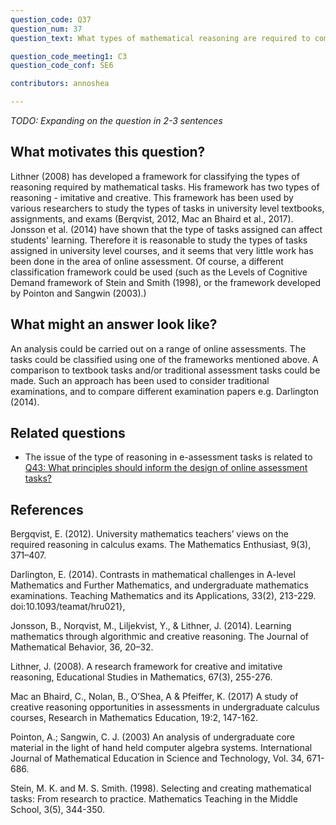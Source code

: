 ```yaml
---
question_code: Q37 
question_num: 37 
question_text: What types of mathematical reasoning are required to complete current e-assessments? 

question_code_meeting1: C3 
question_code_conf: SE6 

contributors: annoshea

---
```

*TODO: Expanding on the question in 2-3 sentences*

## What motivates this question?

Lithner (2008) has developed a framework for classifying the types of reasoning required by mathematical tasks. His framework has two types of reasoning - imitative and creative. This framework has been used by various researchers to study the types of tasks in university level textbooks, assignments, and exams (Berqvist, 2012, Mac an Bhaird et al., 2017). Jonsson et al. (2014) have shown that the type of tasks assigned can affect students' learning. Therefore it is reasonable to study the types of tasks assigned in university level courses, and it seems that very little work has been done in the area of online assessment. Of course, a different classification framework could be used (such as the Levels of Cognitive Demand framework of Stein and Smith (1998), or the framework developed by Pointon and Sangwin (2003).) 

## What might an answer look like?

An analysis could be carried out on a range of online assessments. The tasks could be classified using one of the frameworks mentioned above. A comparison to textbook tasks and/or traditional assessment tasks could be made.  Such an approach has been used to consider traditional examinations, and to compare different examination papers e.g. Darlington (2014).

## Related questions

* The issue of the type of reasoning in e-assessment tasks is related to [Q43: What principles should inform the design of online assessment tasks?](Q43)

## References

Bergqvist, E. (2012). University mathematics teachers’ views on the required reasoning in calculus exams. The Mathematics Enthusiast, 9(3), 371–407. 

Darlington, E. (2014). Contrasts in mathematical challenges in A-level Mathematics and Further Mathematics, and undergraduate mathematics examinations. Teaching Mathematics and its Applications, 33(2), 213-229. doi:10.1093/teamat/hru021},

Jonsson, B., Norqvist, M., Liljekvist, Y., & Lithner, J. (2014). Learning mathematics through algorithmic and creative reasoning. The Journal of Mathematical Behavior, 36, 20–32. 

Lithner, J. (2008). A research framework for creative and imitative reasoning, Educational Studies in Mathematics, 67(3), 255-276. 

Mac an Bhaird, C., Nolan, B., O’Shea, A & Pfeiffer, K. (2017) A study of creative reasoning opportunities in assessments in undergraduate calculus courses, Research in Mathematics Education, 19:2, 147-162. 

Pointon, A.; Sangwin, C. J. (2003) An analysis of undergraduate core material in the light of hand held computer algebra systems. International Journal of Mathematical Education in Science and Technology, Vol. 34, 671-686. 

Stein, M. K. and M. S. Smith. (1998). Selecting and creating mathematical tasks: From research to practice. Mathematics Teaching in the Middle School, 3(5), 344-350.
